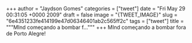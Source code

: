 
+++
author = "Jaydson Gomes"
categories = ["tweet"]
date = "Fri May 29 00:31:05 +0000 2009"
draft = false
image = "{TWEET_IMAGE}"
slug = "6e4351233fe414199e47d06346401ab2c565ff2c"
tags = ["tweet"]
title = """MInd começando a bombar f..."""
+++
MInd começando a bombar fora de Porto Alegre!
